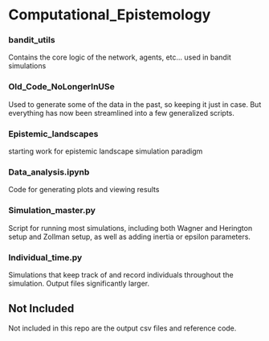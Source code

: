 # Computational_Epistemology

### bandit_utils

Contains the core logic of the network, agents, etc... used in bandit simulations

### Old_Code_NoLongerInUSe

Used to generate some of the data in the past, so keeping it just in case. But everything has now been streamlined into a few generalized scripts.

### Epistemic_landscapes

starting work for epistemic landscape simulation paradigm

### Data_analysis.ipynb

Code for generating plots and viewing results

### Simulation_master.py

Script for running most simulations, including both Wagner and Herington setup and Zollman setup, as well as adding inertia or epsilon parameters.

### Individual_time.py

Simulations that keep track of and record individuals throughout the simulation. Output files significantly larger.

## Not Included

Not included in this repo are the output csv files and reference code. 

